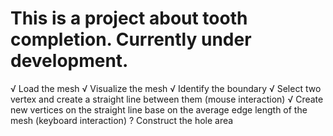 # This is a project about tooth completion. Currently under development.
√ Load the mesh
√ Visualize the mesh
√ Identify the boundary
√ Select two vertex and create a straight line between them (mouse interaction)
√ Create new vertices on the straight line base on the average edge length of the mesh (keyboard interaction)
? Construct the hole area

